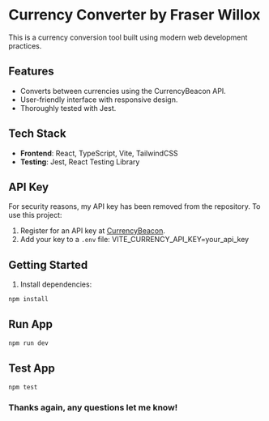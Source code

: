 # Currency Converter by Fraser Willox

This is a currency conversion tool built using modern web development practices.

## Features

- Converts between currencies using the CurrencyBeacon API.
- User-friendly interface with responsive design.
- Thoroughly tested with Jest.

## Tech Stack

- **Frontend**: React, TypeScript, Vite, TailwindCSS
- **Testing**: Jest, React Testing Library

## API Key

For security reasons, my API key has been removed from the repository. To use this project:

1. Register for an API key at [CurrencyBeacon](https://currencybeacon.com).
2. Add your key to a `.env` file: VITE_CURRENCY_API_KEY=your_api_key

## Getting Started

1. Install dependencies:

```bash
npm install
```

## Run App

```bash
npm run dev
```

## Test App

```bash
npm test
```

### Thanks again, any questions let me know!
